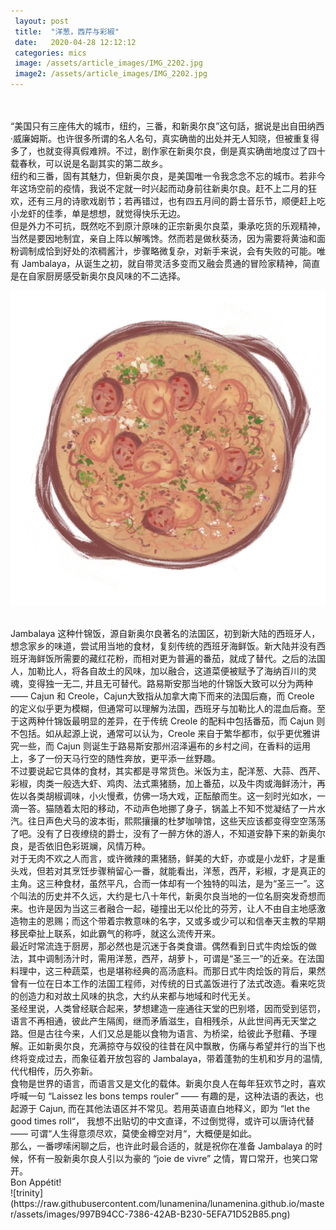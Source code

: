 ```yaml
---
 layout: post
 title:  "洋葱，西芹与彩椒"
 date:   2020-04-28 12:12:12
 categories: mics
 image: /assets/article_images/IMG_2202.jpg
 image2: /assets/article_images/IMG_2202.jpg
---
```

<br/>

<br/>
“美国只有三座伟大的城市，纽约，三番，和新奥尔良”这句話，据说是出自田纳西·威廉姆斯。也许很多所谓的名人名句，真实确凿的出处并无人知晓，但被重复得多了，也就变得真假难辨。不过，剧作家在新奥尔良，倒是真实确凿地度过了四十载春秋，可以说是名副其实的第二故乡。

<br/>
纽约和三番，固有其魅力，但新奥尔良，是美国唯一令我念念不忘的城市。若非今年这场空前的疫情，我说不定就一时兴起而动身前往新奥尔良。赶不上二月的狂欢，还有三月的诗歌戏剧节；若再错过，也有四五月间的爵士音乐节，顺便赶上吃小龙虾的佳季，单是想想，就觉得快乐无边。 

<br/>
但是外力不可抗，既然吃不到原汁原味的正宗新奥尔良菜，秉承吃货的乐观精神，当然是要因地制宜，亲自上阵以解嘴馋。然而若是做秋葵汤，因为需要将黄油和面粉调制成恰到好处的浓稠酱汁，步骤略微复杂，对新手来说，会有失败的可能。唯有 Jambalaya，从诞生之初，就自带灵活多变而又融会贯通的冒险家精神，简直是在自家厨房感受新奥尔良风味的不二选择。 

![jambalaya](https://raw.githubusercontent.com/lunamenina/lunamenina.github.io/master/assets/images/8175D19A-E576-43B4-BB56-C4EECA610A8C.png) 

<br/>
Jambalaya 这种什锦饭，源自新奥尔良著名的法国区，初到新大陆的西班牙人，想念家乡的味道，尝试用当地的食材，复刻传统的西班牙海鲜饭。新大陆并没有西班牙海鲜饭所需要的藏红花粉，而相对更为普遍的番茄，就成了替代。之后的法国人，加勒比人，将各自故土的风味，加以融合，这道菜便被赋予了海纳百川的灵魂，变得独一无二, 并且无可替代。路易斯安那当地的什锦饭大致可以分为两种 —— Cajun 和 Creole，Cajun大致指从加拿大南下而来的法国后裔，而 Creole 的定义似乎更为模糊，但通常可以理解为法国，西班牙与加勒比人的混血后裔。至于这两种什锦饭最明显的差异，在于传统 Creole 的配料中包括番茄，而 Cajun 则不包括。如从起源上说，通常可以认为，Creole 来自于繁华都市，似乎更优雅讲究一些，而 Cajun 则诞生于路易斯安那州沼泽遍布的乡村之间，在香料的运用上，多了一份天马行空的随性奔放，更平添一丝野趣。 

<br/>
不过要说起它具体的食材，其实都是寻常货色。米饭为主，配洋葱、大蒜、西芹、彩椒，肉类一般选大虾、鸡肉、法式熏猪肠，加上番茄，以及牛肉或海鲜汤汁，再佐以各类胡椒调味，小火慢煮，仿佛一场大戏，正酝酿而生。这一刻时光如水，一滴一答。猫随着太阳的移动，不动声色地挪了身子，锅盖上不知不觉凝结了一片水汽。往日声色犬马的波本街，熙熙攘攘的杜梦咖啡馆，这些天应该都变得空空荡荡了吧。没有了日夜缭绕的爵士，没有了一醉方休的游人，不知道安静下来的新奥尔良，是否依旧色彩斑斓，风情万种。

<br/>
对于无肉不欢之人而言，或许微辣的熏猪肠，鲜美的大虾，亦或是小龙虾，才是重头戏，但若对其烹饪步骤稍留心一番，就能看出，洋葱，西芹，彩椒，才是真正的主角。这三种食材，虽然平凡，合而一体却有一个独特的叫法，是为“圣三一”。这个叫法的历史并不久远，大约是七八十年代，新奥尔良当地的一位名厨突发奇想而来。也许是因为当这三者融合一起，碰撞出无以伦比的芬芳，让人不由自主地感激造物主的恩赐；而这个带着宗教意味的名字，又或多或少可以和信奉天主教的早期移民牵扯上联系，如此霸气的称呼，就这么流传开来。 

<br/>
最近时常流连于厨房，那必然也是沉迷于各类食谱。偶然看到日式牛肉烩饭的做法，其中调制汤汁时，需用洋葱，西芹，胡萝卜，可谓是“圣三一”的近亲。在法国料理中，这三种蔬菜，也是堪称经典的高汤底料。而那日式牛肉烩饭的背后，果然曾有一位在日本工作的法国工程师，对传统的日式盖饭进行了法式改造。看来吃货的创造力和对故土风味的执念，大约从来都与地域和时代无关。 

<br/>
圣经里说，人类曾经联合起来，梦想建造一座通往天堂的巴别塔，因而受到惩罚，语言不再相通，彼此产生隔阂，继而矛盾滋生，自相残杀，从此世间再无天堂之路。但是古往今来，人们又总是能以食物为语言、为桥梁，给彼此予慰藉、予理解。正如新奥尔良，充满掠夺与奴役的往昔在风中飘散，伤痛与希望并行的当下也终将变成过去，而象征着开放包容的 Jambalaya，带着蓬勃的生机和岁月的温情, 代代相传，历久弥新。 

<br/>
食物是世界的语言，而语言又是文化的载体。新奥尔良人在每年狂欢节之时，喜欢呼喊一句 “Laissez les bons temps rouler” —— 有趣的是，这种法语的表达，也起源于 Cajun, 而在其他法语区并不常见。若用英语直白地释义，即为 “let the good times roll“， 我想不出贴切的中文直译，不过倒觉得，或许可以唐诗代替 —— 可谓“人生得意须尽欢，莫使金樽空对月“，大概便是如此。

<br/>
那么，一番啰嗦闲聊之后，也许此时最合适的，就是祝你在准备 Jambalaya 的时候，怀有一股新奥尔良人引以为豪的 “joie de vivre” 之情，胃口常开，也笑口常开。

<br/>
Bon Appétit!
<br/>
![trinity](https://raw.githubusercontent.com/lunamenina/lunamenina.github.io/master/assets/images/997B94CC-7386-42AB-B230-5EFA71D52B85.png) 
